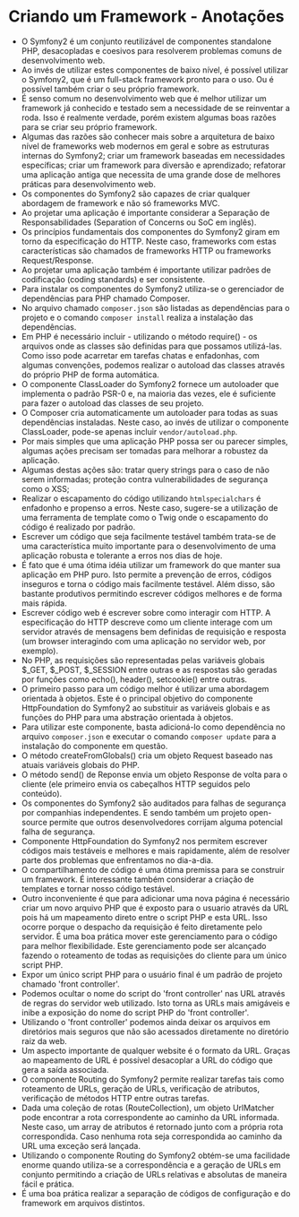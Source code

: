 Criando um Framework - Anotações
================================

* O Symfony2 é um conjunto reutilizável de componentes standalone PHP, desacopladas e coesivos para resolverem problemas comuns de desenvolvimento web.
* Ao invés de utilizar estes componentes de baixo nível, é possível utilizar o Symfony2, que é um full-stack framework pronto para o uso. Ou é possível também criar o seu próprio framework.
* É senso comum no desenvolvimento web que é melhor utilizar um framework já conhecido e testado sem a necessidade de se reinventar a roda. Isso é realmente verdade, porém existem algumas boas razões para se criar seu próprio framework.
* Algumas das razões são conhecer mais sobre a arquitetura de baixo nível de frameworks web modernos em geral e sobre as estruturas internas do Symfony2; criar um framework baseadas em necessidades específicas; criar um framework para diversão e aprendizado; refatorar uma aplicação antiga que necessita de uma grande dose de melhores práticas para desenvolvimento web.
* Os componentes do Symfony2 são capazes de criar qualquer abordagem de framework e não só frameworks MVC.
* Ao projetar uma aplicação é importante considerar a Separação de Responsabilidades (Separation of Concerns ou SoC em inglês).
* Os princípios fundamentais dos componentes do Symfony2 giram em torno da especificação do HTTP. Neste caso, frameworks com estas características são chamados de frameworks HTTP ou frameworks Request/Response.
* Ao projetar uma aplicação também é importante utilizar padrões de codificação (coding standards) e ser consistente.
* Para instalar os componentes do Symfony2 utiliza-se o gerenciador de dependências para PHP chamado Composer.
* No arquivo chamado `composer.json` são listadas as dependências para o projeto e o comando `composer install` realiza a instalação das dependências.
* Em PHP é necessário incluir - utilizando o método require() - os arquivos onde as classes são definidas para que possamos utilizá-las. Como isso pode acarretar em tarefas chatas e enfadonhas, com algumas convenções, podemos realizar o autoload das classes através do próprio PHP de forma automática.
* O componente ClassLoader do Symfony2 fornece um autoloader que implementa o padrão PSR-0 e, na maioria das vezes, ele é suficiente para fazer o autoload das classes de seu projeto.
* O Composer cria automaticamente um autoloader para todas as suas dependências instaladas. Neste caso, ao invés de utilizar o componente ClassLoader, pode-se apenas incluir `vendor/autoload.php`.
* Por mais simples que uma aplicação PHP possa ser ou parecer simples, algumas ações precisam ser tomadas para melhorar a robustez da aplicação.
* Algumas destas ações são: tratar query strings para o caso de não serem informadas; proteção contra vulnerabilidades de segurança como o XSS;
* Realizar o escapamento do código utilizando `htmlspecialchars` é enfadonho e propenso a erros. Neste caso, sugere-se a utilização de uma ferramenta de template como o Twig onde o escapamento do código é realizado por padrão.
* Escrever um código que seja facilmente testável também trata-se de uma característica muito importante para o desenvolvimento de uma aplicação robusta e tolerante a erros nos dias de hoje.
* É fato que é uma ótima idéia utilizar um framework do que manter sua aplicação em PHP puro. Isto permite a prevenção de erros, códigos inseguros e torna o código mais facilmente testável. Além disso, são bastante produtivos permitindo escrever códigos melhores e de forma mais rápida.
* Escrever código web é escrever sobre como interagir com HTTP. A especificação do HTTP descreve como um cliente interage com um servidor através de mensagens bem definidas de requisição e resposta (um browser interagindo com uma aplicação no servidor web, por exemplo).
* No PHP, as requisições são representadas pelas variáveis globais $_GET, $_POST, $_SESSION entre outras e as respostas são geradas por funções como echo(), header(), setcookie() entre outras.
* O primeiro passo para um código melhor é utilizar uma abordagem orientada à objetos. Este é o principal objetivo do componente HttpFoundation do Symfony2 ao substituir as variáveis globais e as funções do PHP para uma abstração orientada à objetos.
* Para utilizar este componente, basta adicioná-lo como dependência no arquivo `composer.json` e executar o comando `composer update` para a instalação do componente em questão.
* O método createFromGlobals() cria um objeto Request baseado nas atuais variáveis globais do PHP.
* O método send() de Reponse envia um objeto Response de volta para o cliente (ele primeiro envia os cabeçalhos HTTP seguidos pelo conteúdo).
* Os componentes do Symfony2 são auditados para falhas de segurança por companhias independentes. E sendo também um projeto open-source permite que outros desenvolvedores corrijam alguma potencial falha de segurança.
* Componente HttpFoundation do Symfony2 nos permitem escrever códigos mais testáveis e melhores e mais rapidamente, além de resolver parte dos problemas que enfrentamos no dia-a-dia.
* O compartilhamento de código é uma ótima premissa para se construir um framework. É interessante também considerar a criação de templates e tornar nosso código testável.
* Outro inconveniente é que para adicionar uma nova página é necessário criar um novo arquivo PHP que é exposto para o usuario através da URL pois há um mapeamento direto entre o script PHP e esta URL. Isso ocorre porque o despacho da requisição é feito diretamente pelo servidor. É uma boa prática mover este gerenciamento para o código para melhor flexibilidade. Este gerenciamento pode ser alcançado fazendo o roteamento de todas as requisições do cliente para um único script PHP.
* Expor um único script PHP para o usuário final é um padrão de projeto chamado 'front controller'.
* Podemos ocultar o nome do script do 'front controller' nas URL através de regras do servidor web utilizado. Isto torna as URLs mais amigáveis e inibe a exposição do nome do script PHP do 'front controller'.
* Utilizando o 'front controller' podemos ainda deixar os arquivos em diretórios mais seguros que não são acessados diretamente no diretório raiz da web.
* Um aspecto importante de qualquer website é o formato da URL. Graças ao mapeamento de URL é possível desacoplar a URL do código que gera a saída associada.
* O componente Routing do Symfony2 permite realizar tarefas tais como roteamento de URLs, geração de URLs, verificação de atributos, verificação de métodos HTTP entre outras tarefas.
* Dada uma coleção de rotas (RouteCollection), um objeto UrlMatcher pode encontrar a rota correspondente ao caminho da URL informada. Neste caso, um array de atributos é retornado junto com a própria rota correspondida. Caso nenhuma rota seja correspondida ao caminho da URL uma exceção será lançada.
* Utilizando o componente Routing do Symfony2 obtém-se uma facilidade enorme quando utiliza-se a correspondência e a geração de URLs em conjunto permitindo a criação de URLs relativas e absolutas de maneira fácil e prática.
* É uma boa prática realizar a separação de códigos de configuração e do framework em arquivos distintos.